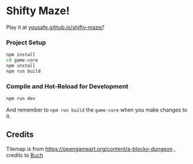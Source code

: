 # Shifty Maze!

Play it at [yousafe.github.io/shifty-maze/](https://yousafe.github.io/shifty-maze/)!


### Project Setup

```sh
npm install
cd game-core
npm install
npm run build
```

### Compile and Hot-Reload for Development

```sh
npm run dev
```

And remember to `npm run build` the `game-core` when you make changes to it.

## Credits

Tilemap is from https://opengameart.org/content/a-blocky-dungeon , credits to [Buch](https://opengameart.org/users/buch)
